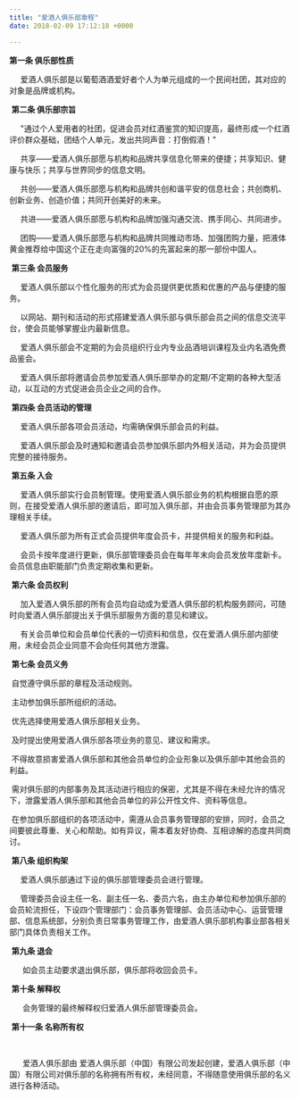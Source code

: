 ```yaml
---
title: "爱酒人俱乐部章程"
date: 2018-02-09 17:12:18 +0000

---
```

**第一条 俱乐部性质**

     爱酒人俱乐部是以葡萄酒酒爱好者个人为单元组成的一个民间社团，其对应的对象是品牌或机构。

 **第二条 俱乐部宗旨**

     "通过个人爱用者的社团，促进会员对红酒鉴赏的知识提高，最终形成一个红酒评价群众基础，团结个人单元，发出共同声音：打倒假酒！"

     共享——爱酒人俱乐部愿与机构和品牌共享信息化带来的便捷；共享知识、健康与快乐；共享与世界同步的信息文明。

     共创——爱酒人俱乐部愿与机构和品牌共创和谐平安的信息社会；共创商机、创新业务、创造价值；共同开创美好的未来。

     共进——爱酒人俱乐部愿与机构和品牌加强沟通交流、携手同心、共同进步。

     团购——爱酒人俱乐部愿与机构和品牌共同推动市场、加强团购力量，把液体黄金推荐给中国这个正在走向富强的20%的先富起来的那一部份中国人。

 **第三条 会员服务**

     爱酒人俱乐部以个性化服务的形式为会员提供更优质和优惠的产品与便捷的服务。

     以网站、期刊和活动的形式搭建爱酒人俱乐部与俱乐部会员之间的信息交流平台，使会员能够掌握业内最新信息。

     爱酒人俱乐部会不定期的为会员组织行业内专业品酒培训课程及业内名酒免费品鉴会。

     爱酒人俱乐部将邀请会员参加爱酒人俱乐部举办的定期/不定期的各种大型活动，以互动的方式促进会员企业之间的合作。

 **第四条 会员活动的管理**

     爱酒人俱乐部各项会员活动，均需确保俱乐部会员的利益。

     爱酒人俱乐部会及时通知和邀请会员参加俱乐部内外相关活动，并为会员提供完整的接待服务。

 **第五条 入会**

     爱酒人俱乐部实行会员制管理。使用爱酒人俱乐部业务的机构根据自愿的原则，在接受爱酒人俱乐部的邀请后，即可加入俱乐部，并由会员事务管理部为其办理相关手续。

     爱酒人俱乐部为所有正式会员提供年度会员卡，并提供相关的服务和利益。

     会员卡按年度进行更新，俱乐部管理委员会在每年年末向会员发放年度新卡。会员信息由职能部门负责定期收集和更新。

 **第六条 会员权利**

     加入爱酒人俱乐部的所有会员均自动成为爱酒人俱乐部的机构服务顾问，可随时向爱酒人俱乐部提出关于俱乐部服务方面的意见和建议。

     有关会员单位和会员单位代表的一切资料和信息，仅在爱酒人俱乐部内部使用，未经会员企业同意不会向任何其他方泄露。

 **第七条 会员义务**

 自觉遵守俱乐部的章程及活动规则。

 主动参加俱乐部所组织的活动。

 优先选择使用爱酒人俱乐部相关业务。

 及时提出使用爱酒人俱乐部各项业务的意见、建议和需求。

 不得故意损害爱酒人俱乐部和其他会员单位的企业形象以及俱乐部中其他会员的利益。

 需对俱乐部的内部事务及其活动进行相应的保密，尤其是不得在未经允许的情况下，泄露爱酒人俱乐部和其他会员单位的非公开性文件、资料等信息。

 在参加俱乐部组织的各项活动中，需遵从会员事务管理部的安排，同时，会员之间要彼此尊重、关心和帮助。如有异议，需本着友好协商、互相谅解的态度共同商讨。

 **第八条 组织构架**

     爱酒人俱乐部通过下设的俱乐部管理委员会进行管理。

     管理委员会设主任一名、副主任一名、委员六名，由主办单位和参加俱乐部的会员轮流担任，下设四个管理部门：会员事务管理部、会员活动中心、运营管理部、信息系统部，分别负责日常事务管理工作，由爱酒人俱乐部机构事业部各相关部门具体负责相关工作。

 **第九条 退会**

      如会员主动要求退出俱乐部，俱乐部将收回会员卡。

 **第十条 解释权**

      会务管理的最终解释权归爱酒人俱乐部管理委员会。

 **第十一条 名称所有权**

 

      爱酒人俱乐部由 爱酒人俱乐部（中国）有限公司发起创建，爱酒人俱乐部（中国）有限公司对俱乐部的名称拥有所有权，未经同意，不得随意使用俱乐部的名义进行各种活动。 